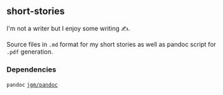 ## short-stories

I'm not a writer but I enjoy some writing ✍️.

Source files in `.md` format for my short stories as well as pandoc script for `.pdf` generation.

### Dependencies
`pandoc` [`jgm/pandoc`](https://github.com/jgm/pandoc) 
